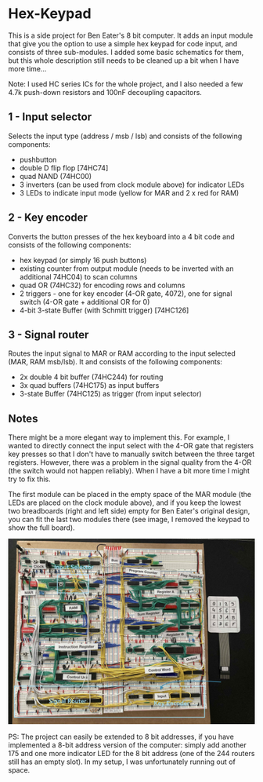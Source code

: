 # Hex-Keypad

This is a side project for Ben Eater's 8 bit computer. It adds an input module that give you the option to use a simple hex keypad for code input, and consists of three sub-modules. I added some basic schematics for them, but this whole description still needs to be cleaned up a bit when I have more time...

Note: I used HC series ICs for the whole project, and I also needed a few 4.7k push-down resistors and 100nF decoupling capacitors.

## 1 - Input selector 
Selects the input type (address / msb / lsb) and consists of the following components:
- pushbutton
- double D flip flop [74HC74]
- quad NAND (74HC00) 
- 3 inverters (can be used from clock module above) for indicator LEDs
- 3 LEDs to indicate input mode (yellow for MAR and 2 x red for RAM)

## 2 - Key encoder
Converts the button presses of the hex keyboard into a 4 bit code and consists of the following components:
- hex keypad (or simply 16 push buttons)
- existing counter from output module (needs to be inverted with an additional 74HC04) to scan columns
- quad OR (74HC32) for encoding rows and columns
- 2 triggers - one for key encoder (4-OR gate, 4072), one for signal switch (4-OR gate + additional OR for 0) 
- 4-bit 3-state Buffer (with Schmitt trigger) [74HC126]

## 3 - Signal router
Routes the input signal to MAR or RAM according to the input selected (MAR, RAM msb/lsb). It and consists of the following components: 
- 2x double 4 bit buffer (74HC244) for routing
- 3x quad buffers (74HC175) as input buffers
- 3-state Buffer (74HC125) as trigger (from input selector)


## Notes

There might be a more elegant way to implement this. For example, I wanted to directly connect the input select with the 4-OR gate that registers key presses so that I don't have to manually switch between the three target registers. However, there was a problem in the signal quality from the 4-OR (the switch would not happen reliably). When I have a bit more time I might try to fix this.

The first module can be placed in the empty space of the MAR module (the LEDs are placed on the clock module above), and if you keep the lowest two breadboards (right and left side) empty for Ben Eater's original design, you can fit the last two modules there (see image, I removed the keypad to show the full board).

![alt text](IMG_3048.jpg)


PS: The project can easily be extended to 8 bit addresses, if you have implemented a 8-bit address version of the computer: simply add another 175 and one more indicator LED for the 8 bit address (one of the 244 routers still has an empty slot). In my setup, I was unfortunately running out of space. 
